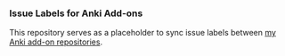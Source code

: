 ### Issue Labels for Anki Add-ons

This repository serves as a placeholder to sync issue labels between [my Anki add-on repositories](https://github.com/search?q=topic%3Aanki-addon+user%3Aglutanimate).